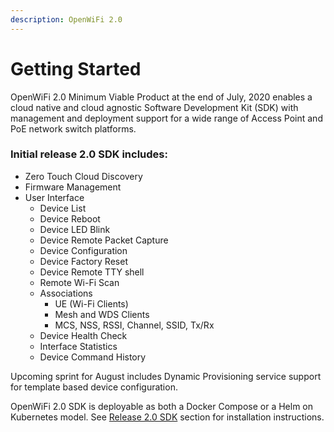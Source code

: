 ```yaml
---
description: OpenWiFi 2.0
---
```


# Getting Started

OpenWiFi 2.0 Minimum Viable Product at the end of July, 2020 enables a cloud native and cloud agnostic Software Development Kit \(SDK\) with management and deployment support for a wide range of Access Point and PoE network switch platforms. 

### Initial release 2.0 SDK includes:

* Zero Touch Cloud Discovery
* Firmware Management
* User Interface 
  * Device List
  * Device Reboot
  * Device LED Blink
  * Device Remote Packet Capture
  * Device Configuration
  * Device Factory Reset
  * Device Remote TTY shell
  * Remote Wi-Fi Scan
  * Associations
    * UE \(Wi-Fi Clients\)
    * Mesh and WDS Clients
    * MCS, NSS, RSSI, Channel, SSID, Tx/Rx
  * Device Health Check 
  * Interface Statistics
  * Device Command History

Upcoming sprint for August includes Dynamic Provisioning service support for template based device configuration.

OpenWiFi 2.0 SDK is deployable as both a Docker Compose or a Helm on Kubernetes model. See [Release 2.0 SDK](sdk/) section for installation instructions.



